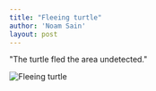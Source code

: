 ```yaml
---
title: "Fleeing turtle"
author: 'Noam Sain'
layout: post
---
```


"The turtle fled the area undetected."

![Fleeing turtle](https://2.bp.blogspot.com/_8aN4krk1nsk/TEBQfZ96u-I/AAAAAAAAAZ0/9EvyD7KtkJU/s1600/20100202-17.jpg "Fleeing turtle")
